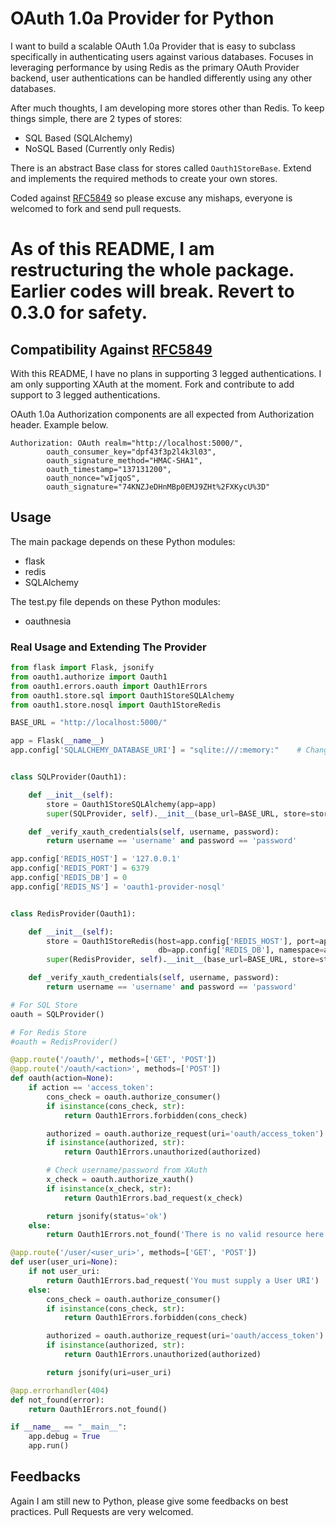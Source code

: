# OAuth 1.0a Provider for Python

I want to build a scalable OAuth 1.0a Provider that is easy to subclass specifically in authenticating users against
various databases. Focuses in leveraging performance by using Redis as the primary OAuth Provider backend, user
authentications can be handled differently using any other databases.

After much thoughts, I am developing more stores other than Redis. To keep things simple, there are 2 types of stores:
- SQL Based (SQLAlchemy)
- NoSQL Based (Currently only Redis)

There is an abstract Base class for stores called <code>Oauth1StoreBase</code>. Extend and implements the required
methods to create your own stores.

Coded against [RFC5849](http://tools.ietf.org/html/rfc5849) so please excuse any mishaps, everyone is welcomed to fork
and send pull requests.

# As of this README, I am restructuring the whole package. Earlier codes will break. Revert to 0.3.0 for safety.

## Compatibility Against [RFC5849](http://tools.ietf.org/html/rfc5849)

With this README, I have no plans in supporting 3 legged authentications. I am only supporting XAuth at the moment.
Fork and contribute to add support to 3 legged authentications.

OAuth 1.0a Authorization components are all expected from Authorization header. Example below.

```
Authorization: OAuth realm="http://localhost:5000/",
        oauth_consumer_key="dpf43f3p2l4k3l03",
        oauth_signature_method="HMAC-SHA1",
        oauth_timestamp="137131200",
        oauth_nonce="wIjqoS",
        oauth_signature="74KNZJeDHnMBp0EMJ9ZHt%2FXKycU%3D"
```

## Usage

The main package depends on these Python modules:
- flask
- redis
- SQLAlchemy

The test.py file depends on these Python modules:
- oauthnesia

### Real Usage and Extending The Provider

```python
from flask import Flask, jsonify
from oauth1.authorize import Oauth1
from oauth1.errors.oauth import Oauth1Errors
from oauth1.store.sql import Oauth1StoreSQLAlchemy
from oauth1.store.nosql import Oauth1StoreRedis

BASE_URL = "http://localhost:5000/"

app = Flask(__name__)
app.config['SQLALCHEMY_DATABASE_URI'] = "sqlite:///:memory:"    # Change this to a valid URI


class SQLProvider(Oauth1):

    def __init__(self):
        store = Oauth1StoreSQLAlchemy(app=app)
        super(SQLProvider, self).__init__(base_url=BASE_URL, store=store)

    def _verify_xauth_credentials(self, username, password):
        return username == 'username' and password == 'password'

app.config['REDIS_HOST'] = '127.0.0.1'
app.config['REDIS_PORT'] = 6379
app.config['REDIS_DB'] = 0
app.config['REDIS_NS'] = 'oauth1-provider-nosql'


class RedisProvider(Oauth1):

    def __init__(self):
        store = Oauth1StoreRedis(host=app.config['REDIS_HOST'], port=app.config['REDIS_PORT'],
                                 db=app.config['REDIS_DB'], namespace=app.config['REDIS_NS'])
        super(RedisProvider, self).__init__(base_url=BASE_URL, store=store)

    def _verify_xauth_credentials(self, username, password):
        return username == 'username' and password == 'password'

# For SQL Store
oauth = SQLProvider()

# For Redis Store
#oauth = RedisProvider()

@app.route('/oauth/', methods=['GET', 'POST'])
@app.route('/oauth/<action>', methods=['POST'])
def oauth(action=None):
    if action == 'access_token':
        cons_check = oauth.authorize_consumer()
        if isinstance(cons_check, str):
            return Oauth1Errors.forbidden(cons_check)

        authorized = oauth.authorize_request(uri='oauth/access_token')
        if isinstance(authorized, str):
            return Oauth1Errors.unauthorized(authorized)

        # Check username/password from XAuth
        x_check = oauth.authorize_xauth()
        if isinstance(x_check, str):
            return Oauth1Errors.bad_request(x_check)

        return jsonify(status='ok')
    else:
        return Oauth1Errors.not_found('There is no valid resource here')

@app.route('/user/<user_uri>', methods=['GET', 'POST'])
def user(user_uri=None):
    if not user_uri:
        return Oauth1Errors.bad_request('You must supply a User URI')
    else:
        cons_check = oauth.authorize_consumer()
        if isinstance(cons_check, str):
            return Oauth1Errors.forbidden(cons_check)

        authorized = oauth.authorize_request(uri='oauth/access_token')
        if isinstance(authorized, str):
            return Oauth1Errors.unauthorized(authorized)

        return jsonify(uri=user_uri)

@app.errorhandler(404)
def not_found(error):
    return Oauth1Errors.not_found()

if __name__ == "__main__":
    app.debug = True
    app.run()
```

## Feedbacks

Again I am still new to Python, please give some feedbacks on best practices. Pull Requests are very welcomed.